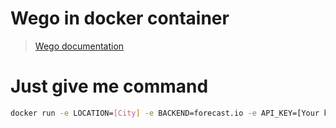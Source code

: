 # Wego in docker container

> [Wego documentation](https://github.com/schachmat/wego)

# Just give me command

```bash
docker run -e LOCATION=[City] -e BACKEND=forecast.io -e API_KEY=[Your key] rakshazi/wego
```
